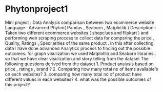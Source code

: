 # Phytonproject1
Mini project : Data Analysis comparison between two ecommerce website Language : Advanced Phyton( Pandas , Seaborn , Matplotlib ) Description : Taken two different ecommerce websites ( shopclues and flipkart ) and performing wen scraping process to collect data for comparing the price , Quality, Ratings , Specilarities of the same product . in this after collecting data i have done advanced Analytics process to finding out the possible outcomes. for graph visulization we used Matplotlib and Seaborn libraries . so that we have clear visulization and story telling from the dataset The following questions derived from the dataset 1. Product analysis based on price , ratings , brand ? 2. Comparing how many total no of items available's on each websites? 3. comparing how many total no of product have different values in each websites? 4. what was the possible outcomes of this project?
